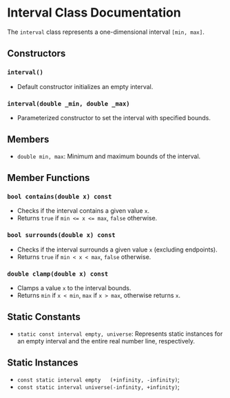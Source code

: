 # Interval Class Documentation

The `interval` class represents a one-dimensional interval `[min, max]`.

## Constructors

### `interval()`
- Default constructor initializes an empty interval.

### `interval(double _min, double _max)`
- Parameterized constructor to set the interval with specified bounds.

## Members

- `double min, max`: Minimum and maximum bounds of the interval.

## Member Functions

### `bool contains(double x) const`
- Checks if the interval contains a given value `x`.
- Returns `true` if `min <= x <= max`, `false` otherwise.

### `bool surrounds(double x) const`
- Checks if the interval surrounds a given value `x` (excluding endpoints).
- Returns `true` if `min < x < max`, `false` otherwise.

### `double clamp(double x) const`
- Clamps a value `x` to the interval bounds.
- Returns `min` if `x < min`, `max` if `x > max`, otherwise returns `x`.

## Static Constants

- `static const interval empty, universe`: Represents static instances for an empty interval and the entire real number line, respectively.

## Static Instances
- `const static interval empty   (+infinity, -infinity)`;
- `const static interval universe(-infinity, +infinity)`;
